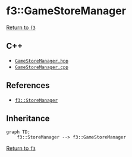 # f3::GameStoreManager

[Return to `f3`](/docs/f3.md)

## C++

- [`GameStoreManager.hpp`](/c++/include/GameStoreManager.hpp)
- [`GameStoreManager.cpp`](/c++/source/GameStoreManager.cpp)

## References

- [`f3::StoreManager`](/docs/f3/StoreManager.md)

## Inheritance

```mermaid
graph TD;
    f3::StoreManager --> f3::GameStoreManager
```

[Return to `f3`](/docs/f3.md)